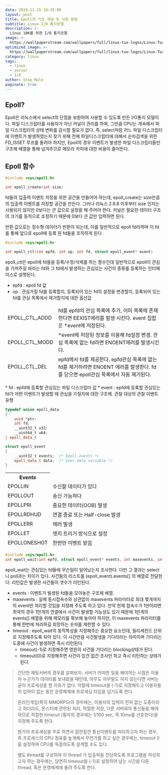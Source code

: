 ```yaml
---
data: 2019-11-15 18:35:00
layout: post
title: Epoll의 기초 개념 및 사용 방법
subtitle: Linux I/O 통지모델
description: >-
  Linux 10K를 위한 I/O 통지모델
image: >-
  https://wallpaperstream.com/wallpapers/full/linux-tux-logos/Linux-Tux-Logo-HD-Wallpaper.jpg
optimized_image: >-
  https://wallpaperstream.com/wallpapers/full/linux-tux-logos/Linux-Tux-Logo-HD-Wallpaper.jpg
category: linux
tags:
  - linux
  - server
  - I/O
author: Stop_Male
paginate: true
---
```

## Epoll?
Epoll은 리눅스에서 select의 단점을 보완하여 사용할 수 있도록 만든 I/O통지 모델이다. 파일 디스크립터를 사용자가 아닌 커널이 관리를 하며, 그만큼 CPU는 계속해서 파일 디스크립터의 상태 변화를 감시할 필요가 없다. 즉, select처럼 어느 파일 디스크립터에 이벤트가 발생하였는지 찾기 위해 전체 파일디스크립터에 대해서 순차검색을 위한 FD_ISSET 루프를 돌려야 하지만, Epoll의 경우 이벤트가 발생한 파일 디스크립터들만 구조체 배열을 통해 넘겨주므로 메모리 카피에 대한 비용이 줄어든다.

## Epoll 함수

```c++
#include <sys/epoll.h>

int epoll_create(int size)
```
fd들의 입출력 이벤트 저장을 위한 공간을 만들어야 하는데, epoll_create는 size만큼의 입출력 이벤트를 저장할 공간을 만든다. 그러나 리눅스 2.6.8 이후부터 size 인자는 사용되지 않지만 0보다는 큰 값으로 설정을 해 주어야 한다. 커널은 필요한 데이터 구조의 크기를 동적으로 조정하기 때문에 0보다 큰 값만 입력하면 된다.

반환 값으로는 정수형 데이터가 반환이 되는데, 이를 일반적으로 epoll fd라하며 이 fd를 통해 앞으로 epoll에 등록 된 fd들을 조작하게 된다. 

```c++
#include <sys/epoll.h>

int epoll_ctl(int epfd, int op, int fd, struct epoll_event* event)
```
epoll_ctl은 epoll에 fd들을 등록/수정/삭제를 하는 함수인데 일반적으로 epoll이 관심을 가져주길 바라는 fd와 그 fd에서 발생하는 관심있는 사건의 종류를 등록하는 인터페이스로 설명된다.

* epfd : epoll fd 값
* op : 관심가질 fd를 등록할지, 등록되어 있는 fd의 설정을 변경할지, 등록되어 있는 fd를 관심 목록에서 제거할지에 대한 옵션값
<table>
  <tfoot>
    <tr>
      <td>EPOLL_CTL_ADDD</td>
      <td>fd를 epfd의 관심 목록에 추가, 이미 목록에 존재한다면 EEXIST에러를 발생 시킨다. event 집합은 *event에 저장된다.</td>
    </tr>
    <tr>
      <td>EPOLL_CTL_MODD</td>
      <td>*event에 저장된 정보를 이용해 fd설정 변경. 관심 목록에 없는 fd라면 ENOENT에러를 발생시킨다.</td>
    </tr>
    <tr>
      <td>EPOLL_CTL_DEL</td>
      <td>epfd에서 fd를 제공한다. epfd관심 목록에 없는 fd를 제거하려면 ENOENT 에러를 발생한다. fd를 닫으면 epoll관심 목록에서 자동 제거된다.</td>
    </tr>
  </tfoot>
</table>
* fd : epfd에 등록할 관심있는 파일 디스크립터 값
* event : epfd에 등록할 관심있는 fd가 어떤 이벤트가 발생할 때 관심을 가질지에 대한 구조체. 관찰 대상의 관찰 이벤트 유형

```c++
typedef union epoll_data
{
    void *ptr;
    int fd;
    __uint32_t u32;
    __uint64_t u64;
} epoll_data_t

struct epoll_event 
{
    __uint32_t events;  /* Epoll events */
    epoll_data_t data;  /* User data variable */
}
```

<table>
  <thead>
    <tr>
      <th>Events</th>
    </tr>
  </thead>
  <tfoot>
    <tr>
      <td>EPOLLIN</td>
      <td>수신할 데이터가 있다</td>
    </tr>
    <tr>
      <td>EPOLLOUT</td>
      <td>송신 가능하다</td>
    </tr>
    <tr>
      <td>EPOLLPRI</td>
      <td>중요한 데이터(OOB) 발생</td>
    </tr>
    <tr>
      <td>EPOLLRDHUD</td>
      <td>연결 종료 또는 Half-close 발생</td>
    </tr>
    <tr>
      <td>EPOLLERR</td>
      <td>에러 발생</td>
    </tr>
    <tr>
      <td>EPOLLET</td>
      <td>엣지 트리거 방식으로 설정</td>
    </tr>
    <tr>
      <td>EPOLLONESHOT</td>
      <td>한번만 이벤트 받음</td>
    </tr>
  </tfoot>
</table>

```c++
#include <sys/epoll.h>
int epoll_wait(int epfd, struct epoll_event* events, int maxevents, int timeout)
```
epoll_wait는 관심있는 fd들에 무슨일이 일어났는지 조사한다. 다만 그 결과는 select나 poll과는 차이가 있다. 사건들의 리스트를 (epoll_event).events[] 의 배열로 전달한다. 리턴값은 발생한 사건들의 갯수가 리턴된다.

* events : 이벤트가 발생된 fd들을 모아놓은 구조체 배열.
* maxevents : 실제 동시접속수와 상관없이 maxevents 파라미터로 최대 몇개까지의 event만 처리할 것임을 지정해 주도록 하고 있다. 만약 현재 접속수가 1만이라면 최악의 경우 1만개의 연결에서 사건이 발생할 가능성도 있기 때문에 1만개의 events[] 배열을 위해 메모리를 확보해 놓아야 하지만, 이 maxevents 파라미터를 통해 한번에 처리하길 희망하는 숫자를 제한할 수 있다.
* timeout : epoll_wait의 동작특성을 지정해주는 중요한 요소인데, 밀리세컨드 단위로 지정해주도록 되어 있다. 이 시간만큼 사건발생을 기다리라는 의미이며 기다리는 도중에 사건이 발생하면 즉시 리턴된다.
  - timeout(-1)로 지정해주면 영원히 사건을 기다리는 blocking상태가 된다.
  - timeout(0)로 지정해주면 사건이 있건 없건 조사만 하고 즉시 리턴하는 상태가 된다.
> 간단한 채팅서버의 경우를 살펴보자. 서버가 어떠한 일을 해야하는 시점은 이용자 누군가가 데이터를 보내왔을 때인데, 아무도 아무말도 하지 않는다면 서버는 굳이 프로세싱을 할 이유가 없다. 이럴때 timeout을 (-1)로 지정해두고 이용자들의 입력이 없는 동안 운영체제에 프로세싱 타임을 넘기도록 한다. 
> 
> 온라인게임(특히 MMORPG)의 경우에는, 이용자의 입력이 전혀 없는 도중이라고 하더라도, 몬스터에 관련된 처리, 적절한 저장, 다른 서버와의 통신들을 해야 하므로 적절한 timeout (필자의 경우에는 1/100 sec, 즉 10ms를 선호한다)을 지정해 주도록 한다. 
> 
> 뭔가의 프로세싱을 주로 하면서 잠깐잠깐 통신이벤트를 처리하고자 하는 경우, 즉 프로세스의 CPU 점유를 높게해서 무언가를 하고 싶은 경우에는, timeout 0을 설정하여 CPU를 독점하도록 설계할 수도 있다. 
>
> 별도 thread를 구성하여 이 thread 가 입출력을 전담하도록 프로그램을 작성하고자 하는 경우에는, 당연히 timeout을 (-1)로 설정하여 남는 시간을 다른 thread, 혹은 운영체제에 돌려 주도록 한다.
